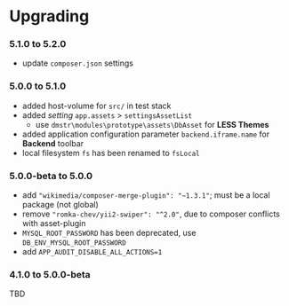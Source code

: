 # Upgrading

### 5.1.0 to 5.2.0

- update `composer.json` settings

### 5.0.0 to 5.1.0

- added host-volume for `src/` in test stack
- added _setting_ `app.assets` > `settingsAssetList`
  - use `dmstr\modules\prototype\assets\DbAsset` for **LESS Themes**
- added application configuration parameter `backend.iframe.name` for **Backend** toolbar  
- local filesystem `fs` has been renamed to `fsLocal`

### 5.0.0-beta to 5.0.0

- add `"wikimedia/composer-merge-plugin": "~1.3.1"`; must be a local package (not global)
- remove `"romka-chev/yii2-swiper": "^2.0"`, due to composer conflicts with asset-plugin
- `MYSQL_ROOT_PASSWORD` has been deprecated, use `DB_ENV_MYSQL_ROOT_PASSWORD`
- add `APP_AUDIT_DISABLE_ALL_ACTIONS=1`

### 4.1.0 to 5.0.0-beta

TBD